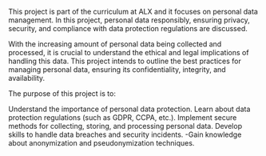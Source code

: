 This project is part of the curriculum at ALX and it focuses on personal data management. In this project, personal data responsibly, ensuring privacy, security, and compliance with data protection regulations are discussed.

With the increasing amount of personal data being collected and processed, it is crucial to understand the ethical and legal implications of handling this data. This project intends to outline the best practices for managing personal data, ensuring its confidentiality, integrity, and availability.

The purpose of this project is to:

Understand the importance of personal data protection.
Learn about data protection regulations (such as GDPR, CCPA, etc.).
Implement secure methods for collecting, storing, and processing personal data.
Develop skills to handle data breaches and security incidents. -Gain knowledge about anonymization and pseudonymization techniques.
